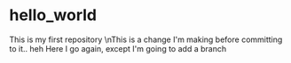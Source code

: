 # hello_world
This is my first repository
\nThis is a change I'm making before committing to it.. heh
Here I go again, except I'm going to add a branch
